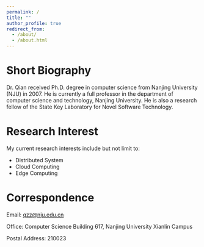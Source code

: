 ```yaml
---
permalink: /
title: ""
author_profile: true
redirect_from: 
  - /about/
  - /about.html
---
```


# Short Biography

Dr. Qian received Ph.D. degree in computer science from Nanjing University (NJU) in 2007. He is currently a full professor in the department of computer science and technology, Nanjing University. He is also a research fellow of the State Key Laboratory for Novel Software Technology.

# Research Interest
My current research interests include but not limit to:
- Distributed System
- Cloud Computing
- Edge Computing

# Correspondence
Email: qzz@nju.edu.cn

Office: Computer Science Building 617, Nanjing University Xianlin Campus

Postal Address: 210023